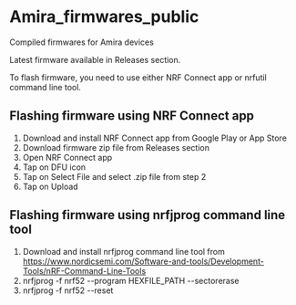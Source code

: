 # Amira_firmwares_public
Compiled firmwares for Amira devices

Latest firmware available in Releases section.

To flash firmware, you need to use either NRF Connect app or nrfutil command line tool.

## Flashing firmware using NRF Connect app
1. Download and install NRF Connect app from Google Play or App Store
2. Download firmware zip file from Releases section
3. Open NRF Connect app
4. Tap on DFU icon
5. Tap on Select File and select .zip file from step 2
6. Tap on Upload

## Flashing firmware using nrfjprog command line tool
1. Download and install nrfjprog command line tool from https://www.nordicsemi.com/Software-and-tools/Development-Tools/nRF-Command-Line-Tools
2. nrfjprog -f nrf52 --program HEXFILE_PATH --sectorerase
3. nrfjprog -f nrf52 --reset
